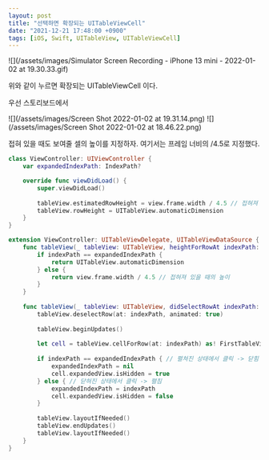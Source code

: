 ```yaml
---
layout: post
title: "선택하면 확장되는 UITableViewCell"
date: "2021-12-21 17:48:00 +0900"
tags: [iOS, Swift, UITableView, UITableViewCell]
---
```

![](/assets/images/Simulator Screen Recording - iPhone 13 mini - 2022-01-02 at 19.30.33.gif)

위와 같이 누르면 확장되는 UITableViewCell 이다.

우선 스토리보드에서

![](/assets/images/Screen Shot 2022-01-02 at 19.31.14.png)
![](/assets/images/Screen Shot 2022-01-02 at 18.46.22.png)

접혀 있을 때도 보여줄 셀의 높이를 지정하자. 여기서는 프레임 너비의 /4.5로 지정했다.

```swift
class ViewController: UIViewController {
    var expandedIndexPath: IndexPath?

    override func viewDidLoad() {
        super.viewDidLoad()
        
        tableView.estimatedRowHeight = view.frame.width / 4.5 // 접혀져 있을 때의 높이
        tableView.rowHeight = UITableView.automaticDimension
    }
}

extension ViewController: UITableViewDelegate, UITableViewDataSource {
    func tableView(_ tableView: UITableView, heightForRowAt indexPath: IndexPath) -> CGFloat {
        if indexPath == expandedIndexPath {
            return UITableView.automaticDimension
        } else {
            return view.frame.width / 4.5 // 접혀져 있을 때의 높이
        }
    }
    
    func tableView(_ tableView: UITableView, didSelectRowAt indexPath: IndexPath) {
        tableView.deselectRow(at: indexPath, animated: true)
        
        tableView.beginUpdates()
        
        let cell = tableView.cellForRow(at: indexPath) as! FirstTableViewCell
        
        if indexPath == expandedIndexPath { // 펼쳐진 상태에서 클릭 -> 닫힘
            expandedIndexPath = nil
            cell.expandedView.isHidden = true
        } else { // 닫혀진 상태에서 클릭 -> 펼침
            expandedIndexPath = indexPath
            cell.expandedView.isHidden = false
        }
        
        tableView.layoutIfNeeded()
        tableView.endUpdates()
        tableView.layoutIfNeeded()
    }
}
```